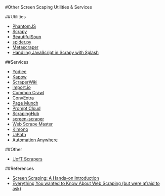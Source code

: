 #Other Screen Scaping Utilities & Services

##Utilities
* [PhantomJS](http://phantomjs.org/)
* [Scrapy](http://scrapy.org/)
* [BeautifulSoup](http://www.crummy.com/software/BeautifulSoup/)
* [spider.py](https://pypi.python.org/pypi/spider.py)
* [Metascraper](https://github.com/lloydmeta/metascraper)
* [Handling JavaScript in Scrapy with Splash](http://blog.scrapinghub.com/2015/03/02/handling-javascript-in-scrapy-with-splash/)

##Services
* [Yodlee](http://www.yodlee.com/)
* [Kapow](http://kapowsoftware.com/solutions/process-automation/B2B-process-automation.php)
* [ScraperWiki](https://scraperwiki.com/)
* [import.io](https://import.io/)
* [Common Crawl](http://commoncrawl.org/)
* [ConvExtra](http://convextra.com/)
* [Page Munch](http://www.pagemunch.com/)
* [Prompt Cloud](http://promptcloud.com/)
* [ScrapingHub](http://scrapinghub.com/)
* [screen-scraper](http://screen-scraper.com/)
* [Web Scrape Master](http://webscrapemaster.com/)
* [Kimono](https://www.kimonolabs.com/)
* [UiPath](http://www.uipath.com/)
* [Automation Anywhere](https://www.automationanywhere.com/)

##Other
* [UofT Scrapers](https://github.com/cobalt-io/uoft-scrapers)

##References
* [Screen Scraping: A Hands-on Introduction](http://www.people.fas.harvard.edu/~astorer/scraping/scraping.html)
* [Everything You wanted to Know About Web Scraping (but were afraid to ask)](http://resources.distilnetworks.com/h/i/111901208-everything-you-wanted-to-know-about-web-scraping-but-were-afraid-to-ask/181642)

